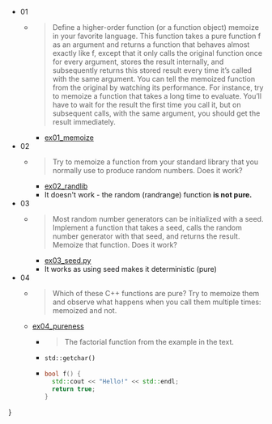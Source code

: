 - 01
  - > Define a higher-order function (or a function object) memoize in your favorite language. This function takes a pure function f as an argument and returns a function that behaves almost exactly like f, except that it only calls the original function once for every argument, stores the result internally, and subsequently returns this stored result every time it’s called with the same argument. You can tell the memoized function from the original by watching its performance. For instance, try to memoize a function that takes a long time to evaluate. You’ll have to wait for the result the first time you call it, but on subsequent calls, with the same argument, you should get the result immediately.
      - [ex01_memoize](ex01_memoize.py)
- 02
  - > Try to memoize a function from your standard library that you normally use to produce random numbers. Does it work?
    - [ex02_randlib](ex02_randlib.py)
    - It doesn't work - the random (randrange) function **is not pure.**
- 03
  - > Most random number generators can be initialized with a seed. Implement a function that takes a seed, calls the random number generator with that seed, and returns the result. Memoize that function. Does it work?
    - [ex03_seed.py](ex03_seed.py)
    - It works as using seed makes it deterministic (pure)
- 04
  - > Which of these C++ functions are pure? Try to memoize them and observe what happens when you call them multiple times: memoized and not.  
  - [ex04_pureness](ex04_pureness.cpp)
    - > The factorial function from the example in the text.
    - `std::getchar()`
    - ```c++
      bool f() { 
        std::cout << "Hello!" << std::endl;
        return true; 
      }
      ```
      
}


